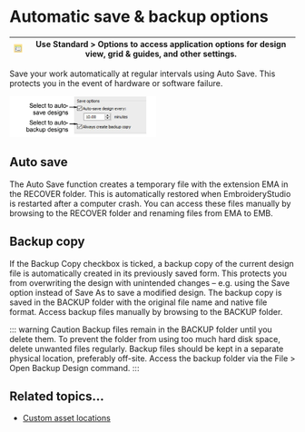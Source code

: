 # Automatic save & backup options

| ![Options.png](assets/Options.png) | Use Standard > Options to access application options for design view, grid & guides, and other settings. |
| ---------------------------------- | -------------------------------------------------------------------------------------------------------- |

Save your work automatically at regular intervals using Auto Save. This protects you in the event of hardware or software failure.

![settings00005.png](assets/settings00005.png)

## Auto save

The Auto Save function creates a temporary file with the extension EMA in the RECOVER folder. This is automatically restored when EmbroideryStudio is restarted after a computer crash. You can access these files manually by browsing to the RECOVER folder and renaming files from EMA to EMB.

## Backup copy

If the Backup Copy checkbox is ticked, a backup copy of the current design file is automatically created in its previously saved form. This protects you from overwriting the design with unintended changes – e.g. using the Save option instead of Save As to save a modified design. The backup copy is saved in the BACKUP folder with the original file name and native file format. Access backup files manually by browsing to the BACKUP folder.

::: warning Caution
Backup files remain in the BACKUP folder until you delete them. To prevent the folder from using too much hard disk space, delete unwanted files regularly. Backup files should be kept in a separate physical location, preferably off-site. Access the backup folder via the File > Open Backup Design command.
:::

## Related topics...

- [Custom asset locations](../../Management/manage%5Fassets/Custom%5Fasset%5Flocations#XREF%5F78115%5FCustom%5Fasset)
